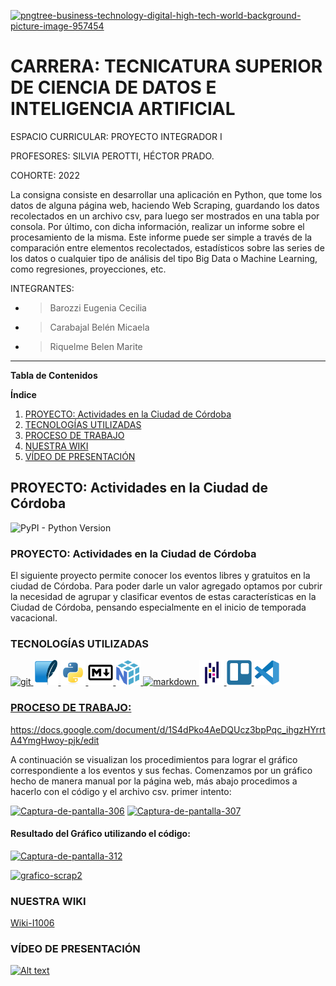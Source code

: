 <a href='https://postimages.org/' target='_blank'><img src='https://i.postimg.cc/L5VVxXrN/pngtree-business-technology-digital-high-tech-world-background-picture-image-957454.png' border='0' alt='pngtree-business-technology-digital-high-tech-world-background-picture-image-957454'/></a>

<h1>CARRERA: TECNICATURA SUPERIOR DE CIENCIA DE DATOS E INTELIGENCIA ARTIFICIAL</h1>

ESPACIO CURRICULAR: PROYECTO INTEGRADOR I

PROFESORES: SILVIA PEROTTI, HÉCTOR PRADO.

COHORTE: 2022
 

La consigna consiste en desarrollar una aplicación en Python, que tome los datos de
alguna página web, haciendo Web Scraping, guardando los datos recolectados en un
archivo csv, para luego ser mostrados en una tabla por consola.
Por último, con dicha información, realizar un informe sobre el procesamiento de la
misma. Este informe puede ser simple a través de la comparación entre elementos
recolectados, estadísticos sobre las series de los datos o cualquier tipo de análisis del
tipo Big Data o Machine Learning, como regresiones, proyecciones, etc.

INTEGRANTES:

* > Barozzi Eugenia Cecilia

* > Carabajal Belén Micaela

* > Riquelme Belen Marite

---

**Tabla de Contenidos**

**Índice**   
1. [PROYECTO: Actividades en la Ciudad de Córdoba](#id1)
2. [TECNOLOGÍAS UTILIZADAS](#id2)
3. [PROCESO DE TRABAJO](#id3)
4. [NUESTRA WIKI](#id4)
5. [VÍDEO DE PRESENTACIÓN](#id5)



## PROYECTO: Actividades en la Ciudad de Córdoba<a name="id1"></a>
![PyPI - Python Version](https://img.shields.io/pypi/pyversions/3?color=%233776AB&style=for-the-badge)


### PROYECTO: Actividades en la Ciudad de Córdoba
El siguiente proyecto permite conocer los eventos libres y gratuitos en la ciudad de Córdoba. Para poder darle un valor agregado optamos por cubrir la necesidad de agrupar y clasificar eventos de estas características en la Ciudad de Córdoba, pensando especialmente en el inicio de temporada vacacional.

### TECNOLOGÍAS UTILIZADAS<a name="id2"></a>
<p align="left"> <a href="https://git-scm.com/" target="_blank" rel="noreferrer"> <img src="https://www.vectorlogo.zone/logos/git-scm/git-scm-icon.svg" alt="git" width="40" height="40"/>  </a> <a href="https://www.sqlite.org/index.html" target="_blank" rel="noreferrer"> <img src="https://raw.githubusercontent.com/devicons/devicon/master/icons/sqlite/sqlite-original.svg" alt="sqlite" width="40" height="40"/> </a> <a href="https://www.python.org" target="_blank" rel="noreferrer"> <img src="https://raw.githubusercontent.com/devicons/devicon/master/icons/python/python-original.svg" alt="python" width="40" height="40"/> </a> <a href="https://markdown.es/" target="_blank" rel="noreferrer"> <img src="https://raw.githubusercontent.com/devicons/devicon/master/icons/markdown/markdown-original.svg" alt="markdown" width="40" height="40"/> </a><a href="https://numpy.org/" target="_blank" rel="noreferrer"> <img src="https://raw.githubusercontent.com/devicons/devicon/master/icons/numpy/numpy-original.svg" alt="markdown" width="40" height="40"/> </a><a href="https://matplotlib.org/" target="_blank" rel="noreferrer"> <img src="https://upload.wikimedia.org/wikipedia/commons/8/84/Matplotlib_icon.svg" alt="markdown" width="40" height="40"/> </a><a href="https://pandas.pydata.org/" target="_blank" rel="noreferrer"> <img src="https://raw.githubusercontent.com/devicons/devicon/master/icons/pandas/pandas-original.svg" alt="markdown" width="40" height="40"/> </a><a href="https://trello.com/b/ujdldEpF/i1006-proyecto-integrador-web-scraping" target="_blank" rel="noreferrer"> <img src="https://raw.githubusercontent.com/devicons/devicon/master/icons/trello/trello-plain.svg" alt="markdown" width="40" height="40"/> </a><a href="https://code.visualstudio.com/" target="_blank" rel="noreferrer"> <img src="https://raw.githubusercontent.com/devicons/devicon/master/icons/vscode/vscode-original.svg" alt="markdown" width="40" height="40"/> </p>


 ### PROCESO DE TRABAJO:<a name="id3"></a>

https://docs.google.com/document/d/1S4dPko4AeDQUcz3bpPqc_ihgzHYrrtA4YmgHwoy-pjk/edit

A continuación se visualizan los procedimientos para lograr el gráfico correspondiente a los eventos y sus fechas. Comenzamos por un gráfico hecho de manera manual por la página web, más abajo procedimos a hacerlo con el código y el archivo csv.
primer intento:



<a href='https://postimg.cc/gxHN4m23' target='_blank'><img src='https://i.postimg.cc/y8wt1Nqp/Captura-de-pantalla-306.png' border='0' alt='Captura-de-pantalla-306'/></a>
<a href='https://postimages.org/' target='_blank'><img src='https://i.postimg.cc/7ZqQpJmr/Captura-de-pantalla-307.png' border='0' alt='Captura-de-pantalla-307'/></a>


#### Resultado del Gráfico utilizando el código:

<a href='https://postimg.cc/MM8qtzQB' target='_blank'><img src='https://i.postimg.cc/NMKFsMGd/Captura-de-pantalla-312.png' border='0' alt='Captura-de-pantalla-312'/></a>

<a href='https://postimages.org/' target='_blank'><img src='https://i.postimg.cc/sxnTpTCj/grafico-scrap2.png' border='0' alt='grafico-scrap2'/></a>


### NUESTRA WIKI<a name="id4"></a>

<!-- Links -->
[Wiki-I1006](https://github.com/ispc-programador2022/I1006/wiki)


### VÍDEO DE PRESENTACIÓN<a name="id5"></a>


[![Alt text](https://img.youtube.com/vi/xHVPkrX_DYE/0.jpg)](https://www.youtube.com/watch?v=xHVPkrX_DYE)

